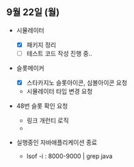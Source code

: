 
## 9월 22일 (월)

- 시뮬레이터
	- [x] 패키지 정리
	- [ ] 테스트 코드 작성 진행 중..

- 슬롯메이커
	- [x] 스타카지노 슬롯아이콘, 심볼아이콘 요청
	- 시뮬레이터 타입 변경 요청

- 48번 슬롯 확인 요청
	- 링크 개런티 로직
	-

- 실행중인 자바애플리케이션 종료
	- lsof -i : 8000-9000 | grep java